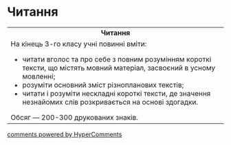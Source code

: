 <div id="hypercomments_widget" class="js-hypercomments-widget invisible"></div>

# Читання

<table>
  <tr>
    <td align="center"><b>Читання</b></td>
  </tr>
<td style="vertical-align:top !important;">
На кінець 3-го класу учні повинні вміти:
<ul>
<li>читати вголос та про себе з повним розумінням короткі тексти, що містять мовний матеріал, засвоєний в усному мовленні;</li>
<li>розуміти основний зміст різнопланових текстів;</li>
<li>читати і розуміти нескладні короткі тексти, де значення незнайомих слів розкривається на основі здогадки.</li>
</ul>
Обсяг — 200-300 друкованих знаків.<br>
</td>
</table>

<div class="js-hypercomments-container">
    <a href="http://hypercomments.com" class="hc-link" title="comments widget">comments powered by HyperComments</a>
</div>
